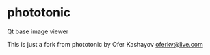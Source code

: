 # phototonic
Qt base image viewer

This is just a fork from phototonic by Ofer Kashayov <oferkv@live.com>
